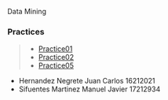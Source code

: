  Data Mining

### Practices
> * [Practice01](https://github.com/JuanCarlos-Negrete/Data-Mining/tree/Unit_3/Unit_3/Practices/Practice01)
> * [Practice02](https://github.com/JuanCarlos-Negrete/Data-Mining/tree/Unit_3/Unit_3/Practices/Practice02)
> * [Practice05](https://github.com/JuanCarlos-Negrete/Data-Mining/tree/Unit_3/Unit_3/Practices/Practice05)

- Hernandez Negrete Juan Carlos 16212021
- Sifuentes Martinez Manuel Javier 17212934
